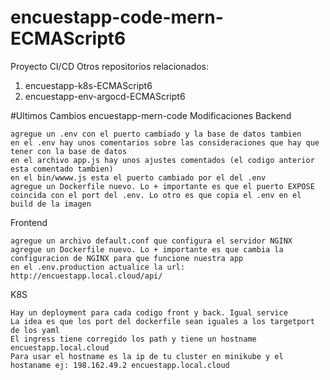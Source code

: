 # encuestapp-code-mern-ECMAScript6
Proyecto CI/CD
Otros repositorios relacionados:
1. encuestapp-k8s-ECMAScript6
2. encuestapp-env-argocd-ECMAScript6



#Ultimos Cambios
encuestapp-mern-code
Modificaciones
Backend

    agregue un .env con el puerto cambiado y la base de datos tambien
    en el .env hay unos comentarios sobre las consideraciones que hay que tener con la base de datos
    en el archivo app.js hay unos ajustes comentados (el codigo anterior esta comentado tambien)
    en el bin/wwww.js esta el puerto cambiado por el del .env
    agregue un Dockerfile nuevo. Lo + importante es que el puerto EXPOSE coincida con el port del .env. Lo otro es que copia el .env en el build de la imagen

Frontend

    agregue un archivo default.conf que configura el servidor NGINX
    agregue un Dockerfile nuevo. Lo + importante es que cambia la configuracion de NGINX para que funcione nuestra app
    en el .env.production actualice la url: http://encuestapp.local.cloud/api/

K8S

    Hay un deployment para cada codigo front y back. Igual service
    La idea es que los port del dockerfile sean iguales a los targetport de los yaml
    El ingress tiene corregido los path y tiene un hostname encuestapp.local.cloud
    Para usar el hostname es la ip de tu cluster en minikube y el hostaname ej: 198.162.49.2 encuestapp.local.cloud
